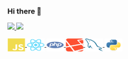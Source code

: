 ### Hi there 👋

 <div>
  <a href="https://github.com/jvrcavalcanti">
  <img height="180em" src="https://github-readme-stats.vercel.app/api?username=jvrcavalcanti&show_icons=true&theme=dracula&include_all_commits=true&count_private=true"/>
  <img height="180em" src="https://github-readme-stats.vercel.app/api/top-langs/?username=jvrcavalcanti&layout=compact&langs_count=7&theme=dracula"/>
</div>
<div style="display: inline_block"><br>
 <img align="center" alt="Js" height="30" width="40" src="https://raw.githubusercontent.com/devicons/devicon/master/icons/javascript/javascript-plain.svg">
 <img align="center" alt="Rafa-React" height="30" width="40" src="https://raw.githubusercontent.com/devicons/devicon/master/icons/react/react-original.svg">
 <img align="center" alt="Php" height="30" width="40" src="https://raw.githubusercontent.com/devicons/devicon/master/icons/php/php-plain.svg"/>
 <img align="center" alt="Laravel" height="30" width="40" src="https://raw.githubusercontent.com/devicons/devicon/master/icons/laravel/laravel-plain.svg"/>
 <img align="center" alt="Php" height="30" width="40" src="https://raw.githubusercontent.com/devicons/devicon/master/icons/mysql/mysql-plain.svg"/>
 <img align="center" alt="Python" height="30" width="40" src="https://raw.githubusercontent.com/devicons/devicon/master/icons/python/python-original.svg">
</div>

<!--
**jvrcavalcanti/jvrcavalcanti** is a ✨ _special_ ✨ repository because its `README.md` (this file) appears on your GitHub profile.

Here are some ideas to get you started:

- 🔭 I’m currently working on ...
- 🌱 I’m currently learning ...
- 👯 I’m looking to collaborate on ...
- 🤔 I’m looking for help with ...
- 💬 Ask me about ...
- 📫 How to reach me: ...
- 😄 Pronouns: ...
- ⚡ Fun fact: ...
-->
